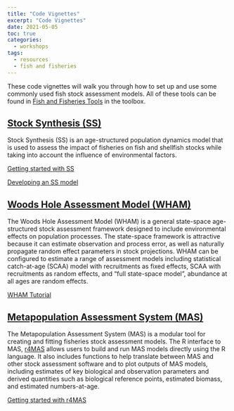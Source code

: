 ```yaml
---
title: "Code Vignettes"
excerpt: "Code Vignettes"
date: 2021-05-05
toc: true
categories:
  - workshops
tags:
  - resources
  - fish and fisheries
---
```

These code vignettes will walk you through how to set up and use some commonly used fish stock assessment models. All of these tools can be found in [Fish and Fisheries Tools](https://nmfs-fish-tools.github.io/) in the toolbox.

## [Stock Synthesis (SS)](https://vlab.ncep.noaa.gov/web/stock-synthesis)
Stock Synthesis (SS) is an age-structured population dynamics model that is used to assess the impact of fisheries on fish and shellfish stocks while taking into account the influence of environmental factors.

[Getting started with SS](https://vlab.ncep.noaa.gov/web/stock-synthesis/document-library/-/document_library/0LmuycloZeIt/view_file/7137387)

[Developing an SS model](https://vlab.ncep.noaa.gov/web/stock-synthesis/document-library/-/document_library/0LmuycloZeIt/view_file/7137399)

## [Woods Hole Assessment Model (WHAM)](https://timjmiller.github.io/wham/)
The Woods Hole Assessment Model (WHAM) is a general state-space age-structured stock assessment framework designed to include environmental effects on population processes. The state-space framework is attractive because it can estimate observation and process error, as well as naturally propagate random effect parameters in stock projections. WHAM can be configured to estimate a range of assessment models including statistical catch-at-age (SCAA) model with recruitments as fixed effects, SCAA with recruitments as random effects, and “full state-space model”, abundance at all ages are random effects.

[WHAM Tutorial](https://timjmiller.github.io/wham/articles/index.html)

## [Metapopulation Assessment System (MAS)](https://nmfs-fish-tools.github.io/MAS/)
The Metapopulation Assessment System (MAS) is a modular tool for creating and fitting fisheries stock assessment models. The R interface to MAS, [r4MAS](https://nmfs-fish-tools.github.io/r4MAS/index.html) allows users to build and run MAS models directly using the R language. It also includes functions to help translate between MAS and other stock assessment software and to plot outputs of MAS models, including estimates of key biological and observation parameters and derived quantities such as biological reference points, estimated biomass, and estimated numbers-at-age.

[Getting started with r4MAS](https://nmfs-fish-tools.github.io/r4MAS/articles/001_Introduction.html)
